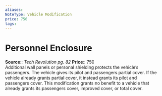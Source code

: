 ```yaml
---
aliases: 
NoteType: Vehicle Modification
price: 750
tags: 
---
```


# Personnel Enclosure

**Source**:: _Tech Revolution pg. 82_
**Price**:: 750  
Additional wall panels or personal shielding protects the vehicle’s passengers. The vehicle gives its pilot and passengers partial cover. If the vehicle already grants partial cover, it instead grants its pilot and passengers cover. This modification grants no benefit to a vehicle that already grants its passengers cover, improved cover, or total cover.
